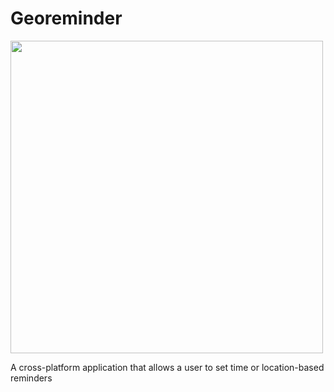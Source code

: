 # Georeminder

<img src="../master/screenshots/georeminder_logo.png" width="500">

A cross-platform application that allows a user to set time or location-based reminders


